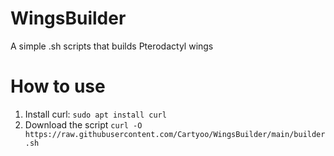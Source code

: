# WingsBuilder
A simple .sh scripts that builds Pterodactyl wings

# How to use
1. Install curl:
`sudo apt install curl`
2. Download the script
```curl -O https://raw.githubusercontent.com/Cartyoo/WingsBuilder/main/builder.sh```
